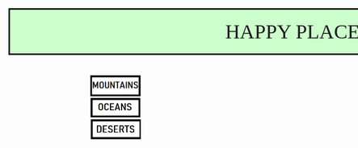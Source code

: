 <!DOCTYPE html>
<html>
<head>
<title>places</title>
<style>
#box{background-color:#ccffcc;
padding:20px;
font-size:40px;
margin:40px;
width:1101px;
border:3px solid black;}
body{
background-image:url(nature.jpg);
background-size:cover;
background-attachment:fixed;}
#content{font face=Verdana;
font-color:white;}

div{
  width: 300px;
  height: 100px;
  background: red;
  transition: width 2s;
}

div:hover {
  width: 500px;
}

</style>
</head>
<body>
<div id="box">
<font face=Verdana><center><div id="content">HAPPY PLACES
</div></center></font>
</div>

<center><a href="file:///D:/sankarihtml/mountains.html"><img src="home.jpg" width=100,height=100></a></center>


<center><img src="box5.jpg" width=100,height=100></center>

<center><img src="box6.jpg"width=100.height=100></center>

</body>
</html>
